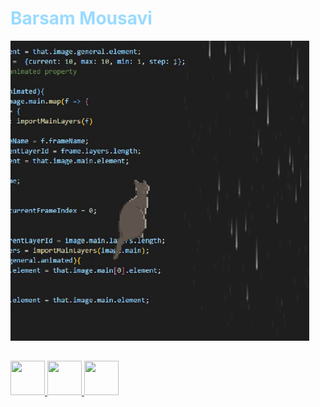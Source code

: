 <h1 align="left">
  <span style="color: #99dbff;">Barsam Mousavi</span>
</h1>

![codecat](https://raw.githubusercontent.com/barsamm/codecat/refs/heads/main/-%20Find%20%26%20Share%20on%20GIPHY.gif)

##
<a href="https://t.me/bariiiiiiiii">
    <img src="https://upload.wikimedia.org/wikipedia/commons/8/82/Telegram_logo.svg" width="55" height="55" />
</a>


<a href="mailto:barsam.mousavi84@gmail.com">
    <img src="https://upload.wikimedia.org/wikipedia/commons/4/4e/Gmail_Icon.png" width="55" height="55" />
</a>

<a href="https://www.instagram.com/_bariiiiiii/">
    <img src="https://upload.wikimedia.org/wikipedia/commons/a/a5/Instagram_icon.png" width="55" height="55" />
</a>

